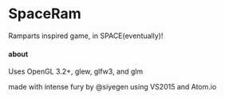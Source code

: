 SpaceRam
========

Ramparts inspired game, in SPACE(eventually)!


#### about
Uses OpenGL 3.2+, glew, glfw3, and glm

made with intense fury by @siyegen using VS2015 and Atom.io
